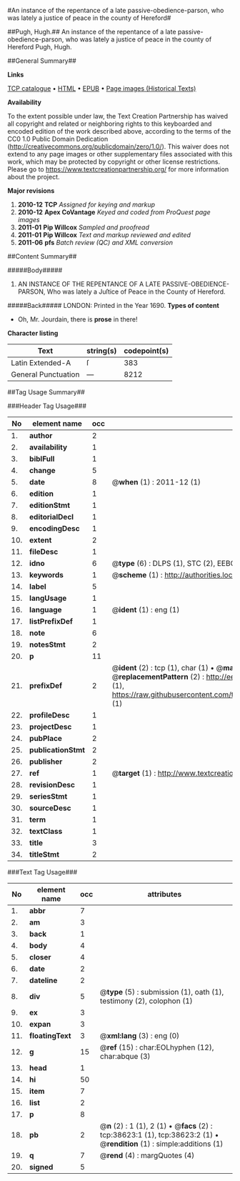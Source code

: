 #An instance of the repentance of a late passive-obedience-parson, who was lately a justice of peace in the county of Hereford#

##Pugh, Hugh.##
An instance of the repentance of a late passive-obedience-parson, who was lately a justice of peace in the county of Hereford
Pugh, Hugh.

##General Summary##

**Links**

[TCP catalogue](http://www.ota.ox.ac.uk/tcp/)  • 
[HTML](http://tei.it.ox.ac.uk/tcp/Texts-HTML/free/A56/A56260.html)  • 
[EPUB](http://tei.it.ox.ac.uk/tcp/Texts-EPUB/free/A56/A56260.epub) • 
[Page images (Historical Texts)](https://historicaltexts.jisc.ac.uk/eebo-99834127e)

**Availability**

To the extent possible under law, the Text Creation Partnership has waived all copyright and related or neighboring rights to this keyboarded and encoded edition of the work described above, according to the terms of the CC0 1.0 Public Domain Dedication (http://creativecommons.org/publicdomain/zero/1.0/). This waiver does not extend to any page images or other supplementary files associated with this work, which may be protected by copyright or other license restrictions. Please go to https://www.textcreationpartnership.org/ for more information about the project.

**Major revisions**

1. __2010-12__ __TCP__ *Assigned for keying and markup*
1. __2010-12__ __Apex CoVantage__ *Keyed and coded from ProQuest page images*
1. __2011-01__ __Pip Willcox__ *Sampled and proofread*
1. __2011-01__ __Pip Willcox__ *Text and markup reviewed and edited*
1. __2011-06__ __pfs__ *Batch review (QC) and XML conversion*

##Content Summary##

#####Body#####

1. AN INSTANCE OF THE REPENTANCE OF A LATE
PASSIVE-OBEDIENCE-PARSON, Who was lately a Juſtice of Peace in the County of
Hereford.

#####Back#####
LONDON: Printed in the Year 1690.
**Types of content**

  * Oh, Mr. Jourdain, there is **prose** in there!

**Character listing**


|Text|string(s)|codepoint(s)|
|---|---|---|
|Latin Extended-A|ſ|383|
|General Punctuation|—|8212|

##Tag Usage Summary##

###Header Tag Usage###

|No|element name|occ|attributes|
|---|---|---|---|
|1.|__author__|2||
|2.|__availability__|1||
|3.|__biblFull__|1||
|4.|__change__|5||
|5.|__date__|8| @__when__ (1) : 2011-12 (1)|
|6.|__edition__|1||
|7.|__editionStmt__|1||
|8.|__editorialDecl__|1||
|9.|__encodingDesc__|1||
|10.|__extent__|2||
|11.|__fileDesc__|1||
|12.|__idno__|6| @__type__ (6) : DLPS (1), STC (2), EEBO-CITATION (1), PROQUEST (1), VID (1)|
|13.|__keywords__|1| @__scheme__ (1) : http://authorities.loc.gov/ (1)|
|14.|__label__|5||
|15.|__langUsage__|1||
|16.|__language__|1| @__ident__ (1) : eng (1)|
|17.|__listPrefixDef__|1||
|18.|__note__|6||
|19.|__notesStmt__|2||
|20.|__p__|11||
|21.|__prefixDef__|2| @__ident__ (2) : tcp (1), char (1)  •  @__matchPattern__ (2) : ([0-9\-]+):([0-9IVX]+) (1), (.+) (1)  •  @__replacementPattern__ (2) : http://eebo.chadwyck.com/downloadtiff?vid=$1&page=$2 (1), https://raw.githubusercontent.com/textcreationpartnership/Texts/master/tcpchars.xml#$1 (1)|
|22.|__profileDesc__|1||
|23.|__projectDesc__|1||
|24.|__pubPlace__|2||
|25.|__publicationStmt__|2||
|26.|__publisher__|2||
|27.|__ref__|1| @__target__ (1) : http://www.textcreationpartnership.org/docs/. (1)|
|28.|__revisionDesc__|1||
|29.|__seriesStmt__|1||
|30.|__sourceDesc__|1||
|31.|__term__|1||
|32.|__textClass__|1||
|33.|__title__|3||
|34.|__titleStmt__|2||


###Text Tag Usage###

|No|element name|occ|attributes|
|---|---|---|---|
|1.|__abbr__|7||
|2.|__am__|3||
|3.|__back__|1||
|4.|__body__|4||
|5.|__closer__|4||
|6.|__date__|2||
|7.|__dateline__|2||
|8.|__div__|5| @__type__ (5) : submission (1), oath (1), testimony (2), colophon (1)|
|9.|__ex__|3||
|10.|__expan__|3||
|11.|__floatingText__|3| @__xml:lang__ (3) : eng (0)|
|12.|__g__|15| @__ref__ (15) : char:EOLhyphen (12), char:abque (3)|
|13.|__head__|1||
|14.|__hi__|50||
|15.|__item__|7||
|16.|__list__|2||
|17.|__p__|8||
|18.|__pb__|2| @__n__ (2) : 1 (1), 2 (1)  •  @__facs__ (2) : tcp:38623:1 (1), tcp:38623:2 (1)  •  @__rendition__ (1) : simple:additions (1)|
|19.|__q__|7| @__rend__ (4) : margQuotes (4)|
|20.|__signed__|5||
